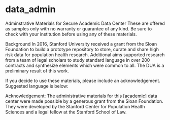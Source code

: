 # data_admin
Adminstrative Materials for Secure Academic Data Center
These are offered as samples only with no warranty or guarantee of any kind. Be sure to check with your institution before using any of these materials.

Background In 2016, Stanford University received a grant from the Sloan Foundation to build a prototype repository to store, curate and share high risk data for population health research. Additional aims supported research from a team of legal scholars to study standard language in over 200 contracts and synthesize elements which were common to all. The DUA is a preliminary result of this work.

If you decide to use these materials, please include an acknowledgement. Suggested language is below:

Acknowledgement: The administrative materials for this [academic] data center were made possible by a generous grant from the Sloan Foundation. They were developed by the Stanford Center for Population Health Sciences and a legal fellow at the Stanford School of Law.
